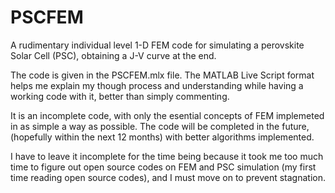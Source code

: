# PSCFEM
A rudimentary individual level 1-D FEM code for simulating a perovskite Solar Cell (PSC), obtaining a J-V curve at the end.

The code is given in the PSCFEM.mlx file. The MATLAB Live Script format helps me explain my though process and understanding while having a working code with it, better than simply commenting.

It is an incomplete code, with only the esential concepts of FEM implemeted in as simple a way as possible. The code will be completed in the future, (hopefully within the next 12 months) with better algorithms implemented.

I have to leave it incomplete for the time being because it took me too much time to figure out open source codes on FEM and PSC simulation (my first time reading open source codes), and I must move on to prevent stagnation.
